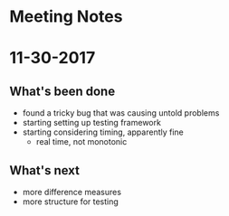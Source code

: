 # Meeting Notes
# 11-30-2017

## What's been done
- found a tricky bug that was causing untold problems
- starting setting up testing framework 
- starting considering timing, apparently fine
    - real time, not monotonic

## What's next
- more difference measures
- more structure for testing